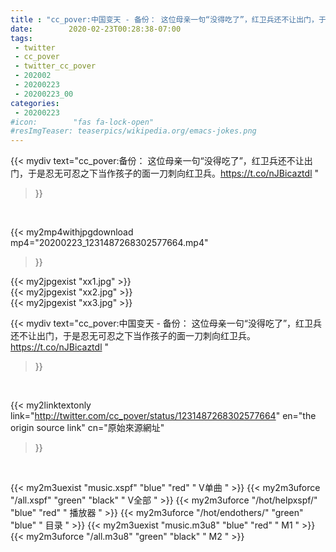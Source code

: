 ```yaml
---
title : "cc_pover:中国变天 - 备份： 这位母亲一句“没得吃了”，红卫兵还不让出门，于是忍无可忍之下当作孩子的面一刀刺向红卫兵。https://t.co/nJBicaztdl "
date:        2020-02-23T00:28:38-07:00
tags:
 - twitter
 - cc_pover
 - twitter_cc_pover
 - 202002
 - 20200223
 - 20200223_00
categories:
 - 20200223
#icon:        "fas fa-lock-open"
#resImgTeaser: teaserpics/wikipedia.org/emacs-jokes.png
---
```


{{< mydiv text="cc_pover:备份： 这位母亲一句“没得吃了”，红卫兵还不让出门，于是忍无可忍之下当作孩子的面一刀刺向红卫兵。https://t.co/nJBicaztdl "
>}}
<br>


{{< my2mp4withjpgdownload mp4="20200223_1231487268302577664.mp4"
>}}

{{< my2jpgexist "xx1.jpg" >}}<br>
{{< my2jpgexist "xx2.jpg" >}}<br>
{{< my2jpgexist "xx3.jpg" >}}<br>



{{< mydiv text="cc_pover:中国变天 - 备份： 这位母亲一句“没得吃了”，红卫兵还不让出门，于是忍无可忍之下当作孩子的面一刀刺向红卫兵。https://t.co/nJBicaztdl "
>}}
<br>

{{< my2linktextonly link="http://twitter.com/cc_pover/status/1231487268302577664"
en="the origin source link" cn="原始來源網址"
>}}


<br>

{{< my2m3uexist "music.xspf"        "blue"   "red"    " V单曲 " >}} {{< my2m3uforce "/all.xspf"         "green"  "black"  " V全部 " >}} {{< my2m3uforce "/hot/helpxspf/"    "blue"   "red"    " 播放器 " >}} {{< my2m3uforce "/hot/endothers/"   "green"  "blue"   " 目录 " >}} {{< my2m3uexist "music.m3u8"        "blue"   "red"    " M1 " >}} {{< my2m3uforce "/all.m3u8"         "green"  "black"  " M2 " >}} 
